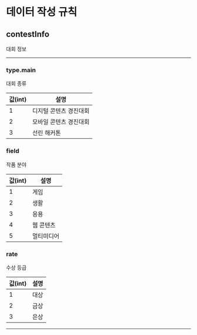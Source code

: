 
# 데이터 작성 규칙

## contestInfo

대회 정보

---

### type.main

대회 종류

값(int) | 설명
------- | ----------------------
1       | 디지털 콘텐츠 경진대회
2       | 모바일 콘텐츠 경진대회
3       | 선린 해커톤

### field

작품 분야

값(int) | 설명
------- | ----------
1       | 게임
2       | 생활
3       | 응용
4       | 웹 콘텐츠
5       | 멀티미디어

### rate

수상 등급

값(int) | 설명 |
------- | ---- |
1       | 대상 |
2       | 금상 |
3       | 은상 |

---
